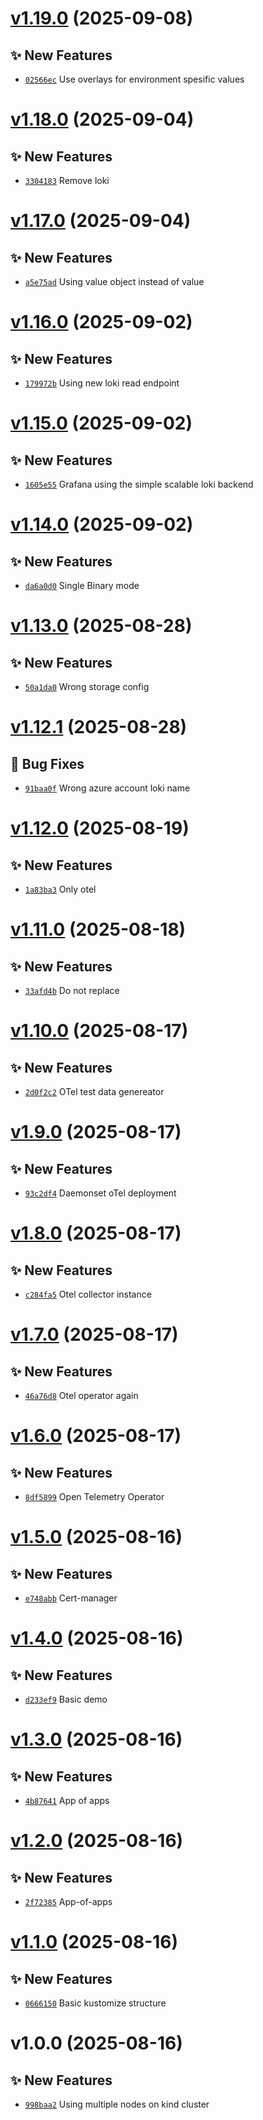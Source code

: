 # [v1.19.0](https://github.com/fredrkl/open-telemetry-demo/compare/v1.18.0...v1.19.0) (2025-09-08)

## ✨ New Features
- [`02566ec`](https://github.com/fredrkl/open-telemetry-demo/commit/02566ec)  Use overlays for environment spesific values

# [v1.18.0](https://github.com/fredrkl/open-telemetry-demo/compare/v1.17.0...v1.18.0) (2025-09-04)

## ✨ New Features
- [`3304183`](https://github.com/fredrkl/open-telemetry-demo/commit/3304183)  Remove loki

# [v1.17.0](https://github.com/fredrkl/open-telemetry-demo/compare/v1.16.0...v1.17.0) (2025-09-04)

## ✨ New Features
- [`a5e75ad`](https://github.com/fredrkl/open-telemetry-demo/commit/a5e75ad)  Using value object instead of value

# [v1.16.0](https://github.com/fredrkl/open-telemetry-demo/compare/v1.15.0...v1.16.0) (2025-09-02)

## ✨ New Features
- [`179972b`](https://github.com/fredrkl/open-telemetry-demo/commit/179972b)  Using new loki read endpoint

# [v1.15.0](https://github.com/fredrkl/open-telemetry-demo/compare/v1.14.0...v1.15.0) (2025-09-02)

## ✨ New Features
- [`1605e55`](https://github.com/fredrkl/open-telemetry-demo/commit/1605e55)  Grafana using the simple scalable loki backend

# [v1.14.0](https://github.com/fredrkl/open-telemetry-demo/compare/v1.13.0...v1.14.0) (2025-09-02)

## ✨ New Features
- [`da6a0d0`](https://github.com/fredrkl/open-telemetry-demo/commit/da6a0d0)  Single Binary mode

# [v1.13.0](https://github.com/fredrkl/open-telemetry-demo/compare/v1.12.1...v1.13.0) (2025-08-28)

## ✨ New Features
- [`50a1da0`](https://github.com/fredrkl/open-telemetry-demo/commit/50a1da0)  Wrong storage config

# [v1.12.1](https://github.com/fredrkl/open-telemetry-demo/compare/v1.12.0...v1.12.1) (2025-08-28)

## 🐛 Bug Fixes
- [`91baa0f`](https://github.com/fredrkl/open-telemetry-demo/commit/91baa0f)  Wrong azure account loki name

# [v1.12.0](https://github.com/fredrkl/open-telemetry-demo/compare/v1.11.0...v1.12.0) (2025-08-19)

## ✨ New Features
- [`1a83ba3`](https://github.com/fredrkl/open-telemetry-demo/commit/1a83ba3)  Only otel

# [v1.11.0](https://github.com/fredrkl/open-telemetry-demo/compare/v1.10.0...v1.11.0) (2025-08-18)

## ✨ New Features
- [`33afd4b`](https://github.com/fredrkl/open-telemetry-demo/commit/33afd4b)  Do not replace

# [v1.10.0](https://github.com/fredrkl/open-telemetry-demo/compare/v1.9.0...v1.10.0) (2025-08-17)

## ✨ New Features
- [`2d0f2c2`](https://github.com/fredrkl/open-telemetry-demo/commit/2d0f2c2)  OTel test data genereator

# [v1.9.0](https://github.com/fredrkl/open-telemetry-demo/compare/v1.8.0...v1.9.0) (2025-08-17)

## ✨ New Features
- [`93c2df4`](https://github.com/fredrkl/open-telemetry-demo/commit/93c2df4)  Daemonset oTel deployment

# [v1.8.0](https://github.com/fredrkl/open-telemetry-demo/compare/v1.7.0...v1.8.0) (2025-08-17)

## ✨ New Features
- [`c284fa5`](https://github.com/fredrkl/open-telemetry-demo/commit/c284fa5)  Otel collector instance

# [v1.7.0](https://github.com/fredrkl/open-telemetry-demo/compare/v1.6.0...v1.7.0) (2025-08-17)

## ✨ New Features
- [`46a76d8`](https://github.com/fredrkl/open-telemetry-demo/commit/46a76d8)  Otel operator again

# [v1.6.0](https://github.com/fredrkl/open-telemetry-demo/compare/v1.5.0...v1.6.0) (2025-08-17)

## ✨ New Features
- [`8df5899`](https://github.com/fredrkl/open-telemetry-demo/commit/8df5899)  Open Telemetry Operator

# [v1.5.0](https://github.com/fredrkl/open-telemetry-demo/compare/v1.4.0...v1.5.0) (2025-08-16)

## ✨ New Features
- [`e748abb`](https://github.com/fredrkl/open-telemetry-demo/commit/e748abb)  Cert-manager

# [v1.4.0](https://github.com/fredrkl/open-telemetry-demo/compare/v1.3.0...v1.4.0) (2025-08-16)

## ✨ New Features
- [`d233ef9`](https://github.com/fredrkl/open-telemetry-demo/commit/d233ef9)  Basic demo

# [v1.3.0](https://github.com/fredrkl/open-telemetry-demo/compare/v1.2.0...v1.3.0) (2025-08-16)

## ✨ New Features
- [`4b87641`](https://github.com/fredrkl/open-telemetry-demo/commit/4b87641)  App of apps

# [v1.2.0](https://github.com/fredrkl/open-telemetry-demo/compare/v1.1.0...v1.2.0) (2025-08-16)

## ✨ New Features
- [`2f72385`](https://github.com/fredrkl/open-telemetry-demo/commit/2f72385)  App-of-apps

# [v1.1.0](https://github.com/fredrkl/open-telemetry-demo/compare/v1.0.0...v1.1.0) (2025-08-16)

## ✨ New Features
- [`0666150`](https://github.com/fredrkl/open-telemetry-demo/commit/0666150)  Basic kustomize structure

# v1.0.0 (2025-08-16)

## ✨ New Features
- [`998baa2`](https://github.com/fredrkl/open-telemetry-demo/commit/998baa2)  Using multiple nodes on kind cluster
